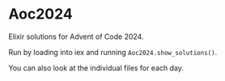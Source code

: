 # Aoc2024

Elixir solutions for Advent of Code 2024.

Run by loading into iex and running `Aoc2024.show_solutions()`.

You can also look at the individual files for each day.
